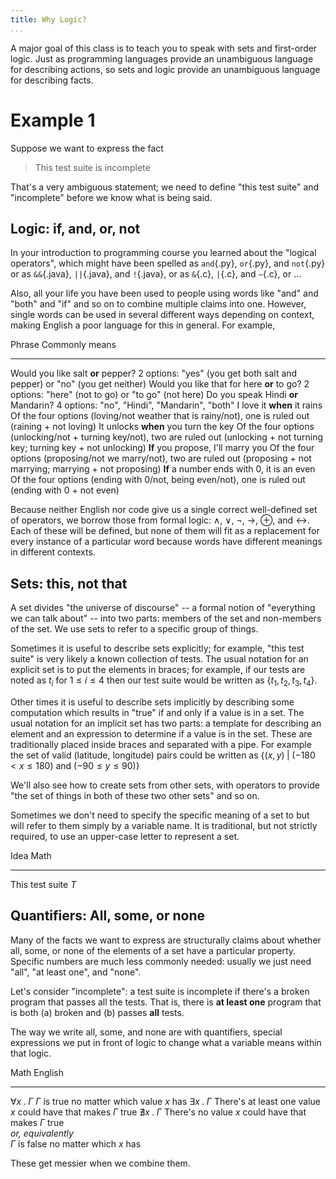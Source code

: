```yaml
---
title: Why Logic?
...
```


A major goal of this class is to teach you to speak with sets and first-order logic. Just as programming languages provide an unambiguous language for describing actions, so sets and logic provide an unambiguous language for describing facts.

# Example 1

Suppose we want to express the fact

> This test suite is incomplete

That's a very ambiguous statement; we need to define "this test suite" and "incomplete" before we know what is being said.

## Logic: if, and, or, not

In your introduction to programming course you learned about the "logical operators", which might have been spelled as `and`{.py}, `or`{.py}, and `not`{.py} or as `&&`{.java}, `||`{.java}, and `!`{.java}, or as `&`{.c}, `|`{.c}, and `~`{.c}, or ...

Also, all your life you have been used to people using words like "and" and "both" and "if" and so on to combine multiple claims into one. However, single words can be used in several different ways depending on context, making English a poor language for this in general. For example,

Phrase                                      Commonly means
-----------------------------------         ------------------------------------
Would you like salt **or** pepper?          2 options: "yes" (you get both salt and pepper) or "no" (you get neither)
Would you like that for here **or** to go?  2 options: "here" (not to go) or "to go" (not here)
Do you speak Hindi **or** Mandarin?         4 options: "no", "Hindi", "Mandarin", "both"
I love it **when** it rains                 Of the four options (loving/not weather that is rainy/not), one is ruled out (raining + not loving)
It unlocks **when** you turn the key        Of the four options (unlocking/not + turning key/not), two are ruled out (unlocking + not turning key; turning key + not unlocking)
**If** you propose, I'll marry you          Of the four options (proposing/not we marry/not), two are ruled out (proposing + not marrying; marrying + not proposing)
**If** a number ends with 0, it is an even  Of the four options (ending with 0/not, being even/not), one is ruled out (ending with 0 + not even)

Because neither English nor code give us a single correct well-defined set of operators, we borrow those from formal logic: $\land$, $\lor$, $\lnot$, $\rightarrow$, $\oplus$, and $\leftrightarrow$. Each of these will be defined, but none of them will fit as a replacement for every instance of a particular word because words have different meanings in different contexts.

## Sets: this, not that

A set divides "the universe of discourse" -- a formal notion of "everything we can talk about" -- into two parts: members of the set and non-members of the set. We use sets to refer to a specific group of things.

Sometimes it is useful to describe sets explicitly;
for example, "this test suite" is very likely a known collection of tests.
The usual notation for an explicit set is to put the elements in braces; for example, if our tests are noted as $t_i$ for $1 \le i \le 4$ then our test suite would be written as $\{t_1, t_2, t_3, t_4\}$.

Other times it is useful to describe sets implicitly by describing some computation which results in "true" if and only if a value is in a set.
The usual notation for an implicit set has two parts:
a template for describing an element and an expression to determine if a value is in the set.
These are traditionally placed inside braces and separated with a pipe.
For example the set of valid (latitude, longitude) pairs could be written as
$\big\{ (x,y) \;\big|\; (-180 < x \le 180) \text{~and~} (-90 \le y \le 90) \big\}$

We'll also see how to create sets from other sets, with operators to provide "the set of things in both of these two other sets" and so on.

Sometimes we don't need to specify the specific meaning of a set to but will refer to them simply by a variable name.
It is traditional, but not strictly required, to use an upper-case letter to represent a set.

Idea                Math
----------------    ------------
This test suite     $T$

## Quantifiers: All, some, or none

Many of the facts we want to express are structurally claims about whether all, some, or none of the elements of a set have a particular property.
Specific numbers are much less commonly needed: usually we just need "all", "at least one", and "none".

Let's consider "incomplete": a test suite is incomplete if there's a broken program that passes all the tests.
That is, there is **at least one** program that is both (a) broken and (b) passes **all** tests.

The way we write all, some, and none are with quantifiers, special expressions we put in front of logic to change what a variable means within that logic.

Math                        English
-----------                 ---------------------------------------------
$\forall x \;.\; \Gamma$    $\Gamma$ is true no matter which value $x$ has
$\exists x \;.\; \Gamma$    There's at least one value $x$ could have that makes $\Gamma$ true
$\nexists x \;.\; \Gamma$   There's no value $x$ could have that makes $\Gamma$ true<br/>*or, equivalently*<br/>$\Gamma$ is false no matter which $x$ has

These get messier when we combine them.
